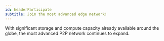 ```yaml
---
id: headerParticipate
subtitle: Join the most advanced edge network!
---
```


With significant storage and compute capacity already available around the globe, the most advanced P2P network continues to expand.
